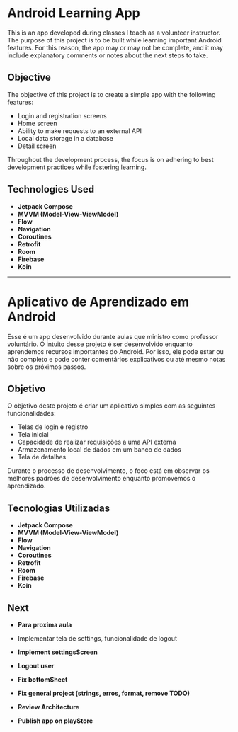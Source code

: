 # Android Learning App

This is an app developed during classes I teach as a volunteer instructor. The purpose of this project is to be built while learning important Android features. For this reason, the app may or may not be complete, and it may include explanatory comments or notes about the next steps to take.

## Objective
The objective of this project is to create a simple app with the following features:
- Login and registration screens
- Home screen
- Ability to make requests to an external API
- Local data storage in a database
- Detail screen

Throughout the development process, the focus is on adhering to best development practices while fostering learning.

## Technologies Used
- **Jetpack Compose**
- **MVVM (Model-View-ViewModel)**
- **Flow**
- **Navigation**
- **Coroutines**
- **Retrofit**
- **Room**
- **Firebase**
- **Koin**

---

# Aplicativo de Aprendizado em Android

Esse é um app desenvolvido durante aulas que ministro como professor voluntário. O intuito desse projeto é ser desenvolvido enquanto aprendemos recursos importantes do Android. Por isso, ele pode estar ou não completo e pode conter comentários explicativos ou até mesmo notas sobre os próximos passos.

## Objetivo
O objetivo deste projeto é criar um aplicativo simples com as seguintes funcionalidades:
- Telas de login e registro
- Tela inicial
- Capacidade de realizar requisições a uma API externa
- Armazenamento local de dados em um banco de dados
- Tela de detalhes

Durante o processo de desenvolvimento, o foco está em observar os melhores padrões de desenvolvimento enquanto promovemos o aprendizado.

## Tecnologias Utilizadas
- **Jetpack Compose**
- **MVVM (Model-View-ViewModel)**
- **Flow**
- **Navigation**
- **Coroutines**
- **Retrofit**
- **Room**
- **Firebase**
- **Koin**


## Next
- **Para proxima aula**


- Implementar tela de settings, funcionalidade de logout

- **Implement settingsScreen**
- **Logout user**
- **Fix bottomSheet**
- **Fix general project (strings, erros, format, remove TODO)**
- **Review Architecture**
- **Publish app on playStore**
